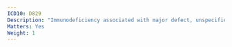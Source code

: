 ```yaml
---
ICD10: D829
Description: "Immunodeficiency associated with major defect, unspecified"
Matters: Yes
Weight: 1
---
```


